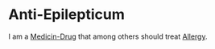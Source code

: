 # Anti-Epilepticum

I am a [Medicin-Drug](800007.md) that among others should treat [Allergy](40800004.md).
